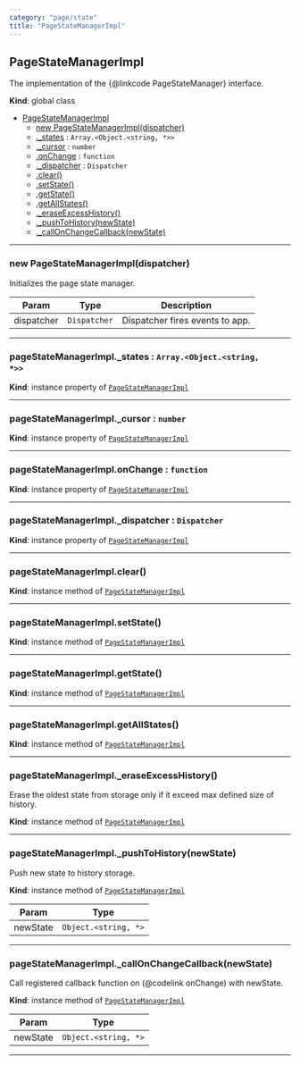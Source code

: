 ```yaml
---
category: "page/state"
title: "PageStateManagerImpl"
---
```


## PageStateManagerImpl&nbsp;<a name="PageStateManagerImpl" href="https://github.com/seznam/IMA.js-core/tree/0.16.6/page/state/PageStateManagerImpl.js#L10" target="_blank"><span class="icon"><i class="fas fa-external-link-alt fa-xs"></i></span></a>
The implementation of the {@linkcode PageStateManager} interface.

**Kind**: global class  

* [PageStateManagerImpl](#PageStateManagerImpl)
    * [new PageStateManagerImpl(dispatcher)](#new_PageStateManagerImpl_new)
    * [._states](#PageStateManagerImpl+_states) : <code>Array.&lt;Object.&lt;string, \*&gt;&gt;</code>
    * [._cursor](#PageStateManagerImpl+_cursor) : <code>number</code>
    * [.onChange](#PageStateManagerImpl+onChange) : <code>function</code>
    * [._dispatcher](#PageStateManagerImpl+_dispatcher) : <code>Dispatcher</code>
    * [.clear()](#PageStateManagerImpl+clear)
    * [.setState()](#PageStateManagerImpl+setState)
    * [.getState()](#PageStateManagerImpl+getState)
    * [.getAllStates()](#PageStateManagerImpl+getAllStates)
    * [._eraseExcessHistory()](#PageStateManagerImpl+_eraseExcessHistory)
    * [._pushToHistory(newState)](#PageStateManagerImpl+_pushToHistory)
    * [._callOnChangeCallback(newState)](#PageStateManagerImpl+_callOnChangeCallback)


* * *

### new PageStateManagerImpl(dispatcher)&nbsp;<a name="new_PageStateManagerImpl_new"></a>
Initializes the page state manager.


| Param | Type | Description |
| --- | --- | --- |
| dispatcher | <code>Dispatcher</code> | Dispatcher fires events to app. |


* * *

### pageStateManagerImpl.\_states : <code>Array.&lt;Object.&lt;string, \*&gt;&gt;</code>&nbsp;<a name="PageStateManagerImpl+_states" href="https://github.com/seznam/IMA.js-core/tree/0.16.6/page/state/PageStateManagerImpl.js#L26" target="_blank"><span class="icon"><i class="fas fa-external-link-alt fa-xs"></i></span></a>
**Kind**: instance property of [<code>PageStateManagerImpl</code>](#PageStateManagerImpl)  

* * *

### pageStateManagerImpl.\_cursor : <code>number</code>&nbsp;<a name="PageStateManagerImpl+_cursor" href="https://github.com/seznam/IMA.js-core/tree/0.16.6/page/state/PageStateManagerImpl.js#L31" target="_blank"><span class="icon"><i class="fas fa-external-link-alt fa-xs"></i></span></a>
**Kind**: instance property of [<code>PageStateManagerImpl</code>](#PageStateManagerImpl)  

* * *

### pageStateManagerImpl.onChange : <code>function</code>&nbsp;<a name="PageStateManagerImpl+onChange" href="https://github.com/seznam/IMA.js-core/tree/0.16.6/page/state/PageStateManagerImpl.js#L36" target="_blank"><span class="icon"><i class="fas fa-external-link-alt fa-xs"></i></span></a>
**Kind**: instance property of [<code>PageStateManagerImpl</code>](#PageStateManagerImpl)  

* * *

### pageStateManagerImpl.\_dispatcher : <code>Dispatcher</code>&nbsp;<a name="PageStateManagerImpl+_dispatcher" href="https://github.com/seznam/IMA.js-core/tree/0.16.6/page/state/PageStateManagerImpl.js#L41" target="_blank"><span class="icon"><i class="fas fa-external-link-alt fa-xs"></i></span></a>
**Kind**: instance property of [<code>PageStateManagerImpl</code>](#PageStateManagerImpl)  

* * *

### pageStateManagerImpl.clear()&nbsp;<a name="PageStateManagerImpl+clear" href="https://github.com/seznam/IMA.js-core/tree/0.16.6/page/state/PageStateManagerImpl.js#L47" target="_blank"><span class="icon"><i class="fas fa-external-link-alt fa-xs"></i></span></a>
**Kind**: instance method of [<code>PageStateManagerImpl</code>](#PageStateManagerImpl)  

* * *

### pageStateManagerImpl.setState()&nbsp;<a name="PageStateManagerImpl+setState" href="https://github.com/seznam/IMA.js-core/tree/0.16.6/page/state/PageStateManagerImpl.js#L55" target="_blank"><span class="icon"><i class="fas fa-external-link-alt fa-xs"></i></span></a>
**Kind**: instance method of [<code>PageStateManagerImpl</code>](#PageStateManagerImpl)  

* * *

### pageStateManagerImpl.getState()&nbsp;<a name="PageStateManagerImpl+getState" href="https://github.com/seznam/IMA.js-core/tree/0.16.6/page/state/PageStateManagerImpl.js#L75" target="_blank"><span class="icon"><i class="fas fa-external-link-alt fa-xs"></i></span></a>
**Kind**: instance method of [<code>PageStateManagerImpl</code>](#PageStateManagerImpl)  

* * *

### pageStateManagerImpl.getAllStates()&nbsp;<a name="PageStateManagerImpl+getAllStates" href="https://github.com/seznam/IMA.js-core/tree/0.16.6/page/state/PageStateManagerImpl.js#L82" target="_blank"><span class="icon"><i class="fas fa-external-link-alt fa-xs"></i></span></a>
**Kind**: instance method of [<code>PageStateManagerImpl</code>](#PageStateManagerImpl)  

* * *

### pageStateManagerImpl.\_eraseExcessHistory()&nbsp;<a name="PageStateManagerImpl+_eraseExcessHistory" href="https://github.com/seznam/IMA.js-core/tree/0.16.6/page/state/PageStateManagerImpl.js#L90" target="_blank"><span class="icon"><i class="fas fa-external-link-alt fa-xs"></i></span></a>
Erase the oldest state from storage only if it exceed max
defined size of history.

**Kind**: instance method of [<code>PageStateManagerImpl</code>](#PageStateManagerImpl)  

* * *

### pageStateManagerImpl.\_pushToHistory(newState)&nbsp;<a name="PageStateManagerImpl+_pushToHistory" href="https://github.com/seznam/IMA.js-core/tree/0.16.6/page/state/PageStateManagerImpl.js#L102" target="_blank"><span class="icon"><i class="fas fa-external-link-alt fa-xs"></i></span></a>
Push new state to history storage.

**Kind**: instance method of [<code>PageStateManagerImpl</code>](#PageStateManagerImpl)  

| Param | Type |
| --- | --- |
| newState | <code>Object.&lt;string, \*&gt;</code> | 


* * *

### pageStateManagerImpl.\_callOnChangeCallback(newState)&nbsp;<a name="PageStateManagerImpl+_callOnChangeCallback" href="https://github.com/seznam/IMA.js-core/tree/0.16.6/page/state/PageStateManagerImpl.js#L112" target="_blank"><span class="icon"><i class="fas fa-external-link-alt fa-xs"></i></span></a>
Call registered callback function on (@codelink onChange) with newState.

**Kind**: instance method of [<code>PageStateManagerImpl</code>](#PageStateManagerImpl)  

| Param | Type |
| --- | --- |
| newState | <code>Object.&lt;string, \*&gt;</code> | 


* * *

